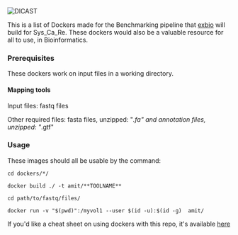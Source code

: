 <img src="https://gitlab.lrz.de/ge46ban/dockers/-/blob/develop/docs/source/img/icon.png" alt="DICAST">

This is a list of Dockers made for the Benchmarking pipeline that [exbio](https://www.baumbachlab.net/) will build for Sys_Ca_Re. These dockers would also be a valuable resource for all to use, in Bioinformatics. 

### Prerequisites

These dockers work on input files in a working directory. 

#### Mapping tools

Input files: fastq files 



Other required files:  fasta files, unzipped: "*.fa" and annotation files, unzipped: "*.gtf"

### Usage
These images should all be usable by the command:
```shell
cd dockers/*/

docker build ./ -t amit/**TOOLNAME**

cd path/to/fastq/files/

docker run -v "$(pwd)":/myvol1 --user $(id -u):$(id -g)  amit/

```

If you'd like a cheat sheet on using dockers with this repo, it's available [here](https://gitlab.lrz.de/ge46ban/dockers/-/wikis/Docker-commands-CHEAT-SHEET)
